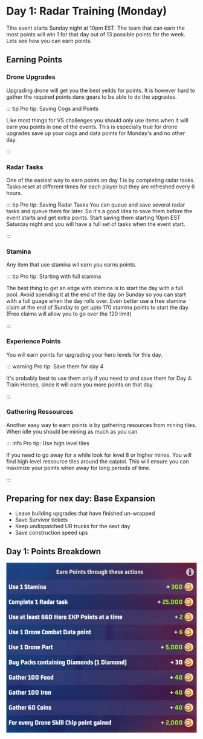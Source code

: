 # Day 1: Radar Training (Monday)

Tihs event starts Sunday night at 10pm EST.  The team that can earn the most points will win 1 for that day out of 13 possible points for the week. Lets see how you can earn points.

## Earning Points

### Drone Upgrades

Upgrading drone will get you the best yeilds for points.  It is however hard to gather the required points dans gears to be able to do the upgrades.

::: tip Pro tip: Saving Cogs and Points 

Like most things for VS challenges you should only use items when it will earn you points in one of the events.  This is especially true for drone upgrades save up your cogs and data points for Monday's and no other day. 

:::

### Radar Tasks

One of the easiest way to earn points on day 1 is by completing radar tasks.  Tasks reset at different times for each player but they are refreshed every 6 hours. 

::: tip Pro tip: Saving Radar Tasks
You can queue and save several radar tasks and queue them for later.  So it's a good idea to save them before  the event starts and get extra points.  Start saving them starting 10pm EST Saturday night and you will have a full set of tasks when the event start.

:::

### Stamina

Any item that use stamina wll earn you earns points.

::: tip Pro tip: Starting with full stamina

The best thing to get an edge with stamina is to start the day with a full pool.  Avoid spending it at the end of the day on Sunday so you can start with a full guage when the day rolls over.  Even better use a free stamina claim at the end of Sunday to get upto 170 stamina points to start the day. (Free claims will allow you to go over the 120 limit)

:::

### Experience Points

You will earn points for upgrading your hero levels for this day.

::: warning Pro tip: Save them for day 4

It's probably best to use them only if you need to and save them for Day 4: Train Heroes, since it will earn you more points on that day.

:::

### Gathering Ressources

Another easy way to earn points is by gathering resources from mining tiles.  When idle you should be mining as much as you can.

::: info Pro tip: Use high level tiles

If you need to go away for a while look for level 8 or higher mines.  You will find high level ressource tiles around the caiptol.  This will ensure you can maximize your points when away for long periods of time.

:::

## Preparing for nex day: Base Expansion

- Leave building upgrades that have finished un-wrapped
- Save Survivor tickets
- Keep undispatched UR trucks for the next day
- Save construction speed ups


## Day 1: Points Breakdown
![radar training points](./assets/radar-points.jpg)
